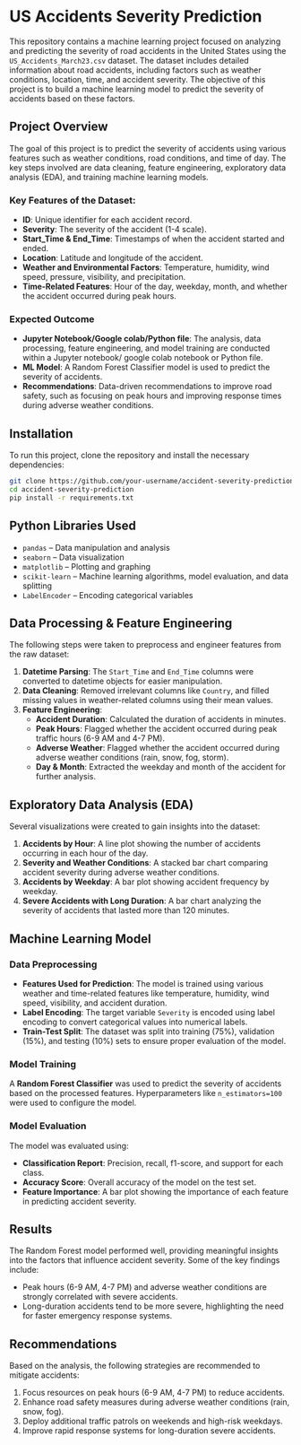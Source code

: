 # US Accidents Severity Prediction

This repository contains a machine learning project focused on analyzing and predicting the severity of road accidents in the United States using the `US_Accidents_March23.csv` dataset. The dataset includes detailed information about road accidents, including factors such as weather conditions, location, time, and accident severity. The objective of this project is to build a machine learning model to predict the severity of accidents based on these factors.

## Project Overview

The goal of this project is to predict the severity of accidents using various features such as weather conditions, road conditions, and time of day. The key steps involved are data cleaning, feature engineering, exploratory data analysis (EDA), and training machine learning models.

### Key Features of the Dataset:

- **ID**: Unique identifier for each accident record.
- **Severity**: The severity of the accident (1-4 scale).
- **Start_Time & End_Time**: Timestamps of when the accident started and ended.
- **Location**: Latitude and longitude of the accident.
- **Weather and Environmental Factors**: Temperature, humidity, wind speed, pressure, visibility, and precipitation.
- **Time-Related Features**: Hour of the day, weekday, month, and whether the accident occurred during peak hours.

### Expected Outcome

- **Jupyter Notebook/Google colab/Python file**: The analysis, data processing, feature engineering, and model training are conducted within a Jupyter notebook/ google colab notebook or Python file.
- **ML Model**: A Random Forest Classifier model is used to predict the severity of accidents.
- **Recommendations**: Data-driven recommendations to improve road safety, such as focusing on peak hours and improving response times during adverse weather conditions.

## Installation

To run this project, clone the repository and install the necessary dependencies:

```bash
git clone https://github.com/your-username/accident-severity-prediction.git
cd accident-severity-prediction
pip install -r requirements.txt
```
## Python Libraries Used
- `pandas` – Data manipulation and analysis
- `seaborn` – Data visualization
- `matplotlib` – Plotting and graphing
- `scikit-learn` – Machine learning algorithms, model evaluation, and data splitting
- `LabelEncoder` – Encoding categorical variables

## Data Processing & Feature Engineering

The following steps were taken to preprocess and engineer features from the raw dataset:

1. **Datetime Parsing**: The `Start_Time` and `End_Time` columns were converted to datetime objects for easier manipulation.
2. **Data Cleaning**: Removed irrelevant columns like `Country`, and filled missing values in weather-related columns using their mean values.
3. **Feature Engineering**:
   - **Accident Duration**: Calculated the duration of accidents in minutes.
   - **Peak Hours**: Flagged whether the accident occurred during peak traffic hours (6-9 AM and 4-7 PM).
   - **Adverse Weather**: Flagged whether the accident occurred during adverse weather conditions (rain, snow, fog, storm).
   - **Day & Month**: Extracted the weekday and month of the accident for further analysis.

## Exploratory Data Analysis (EDA)

Several visualizations were created to gain insights into the dataset:

1. **Accidents by Hour**: A line plot showing the number of accidents occurring in each hour of the day.
2. **Severity and Weather Conditions**: A stacked bar chart comparing accident severity during adverse weather conditions.
3. **Accidents by Weekday**: A bar plot showing accident frequency by weekday.
4. **Severe Accidents with Long Duration**: A bar chart analyzing the severity of accidents that lasted more than 120 minutes.

## Machine Learning Model

### Data Preprocessing

- **Features Used for Prediction**: The model is trained using various weather and time-related features like temperature, humidity, wind speed, visibility, and accident duration.
- **Label Encoding**: The target variable `Severity` is encoded using label encoding to convert categorical values into numerical labels.
- **Train-Test Split**: The dataset was split into training (75%), validation (15%), and testing (10%) sets to ensure proper evaluation of the model.

### Model Training

A **Random Forest Classifier** was used to predict the severity of accidents based on the processed features. Hyperparameters like `n_estimators=100` were used to configure the model.

### Model Evaluation

The model was evaluated using:
- **Classification Report**: Precision, recall, f1-score, and support for each class.
- **Accuracy Score**: Overall accuracy of the model on the test set.
- **Feature Importance**: A bar plot showing the importance of each feature in predicting accident severity.

## Results

The Random Forest model performed well, providing meaningful insights into the factors that influence accident severity. Some of the key findings include:
- Peak hours (6-9 AM, 4-7 PM) and adverse weather conditions are strongly correlated with severe accidents.
- Long-duration accidents tend to be more severe, highlighting the need for faster emergency response systems.

## Recommendations

Based on the analysis, the following strategies are recommended to mitigate accidents:
1. Focus resources on peak hours (6-9 AM, 4-7 PM) to reduce accidents.
2. Enhance road safety measures during adverse weather conditions (rain, snow, fog).
3. Deploy additional traffic patrols on weekends and high-risk weekdays.
4. Improve rapid response systems for long-duration severe accidents.

